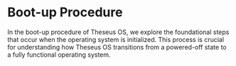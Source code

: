 # Boot-up Procedure

In the boot-up procedure of Theseus OS, we explore the foundational steps that occur when the operating system is initialized. This process is crucial for understanding how Theseus OS transitions from a powered-off state to a fully functional operating system.